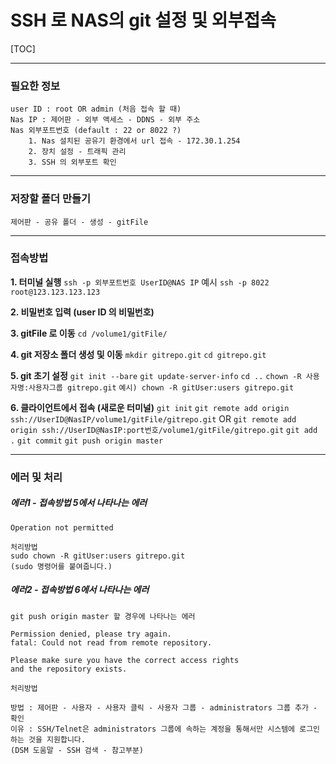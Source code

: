 # SSH 로 NAS의 git 설정 및 외부접속

[TOC]

***

### 필요한 정보
	user ID : root OR admin (처음 접속 할 때)
    Nas IP : 제어판 - 외부 액세스 - DDNS - 외부 주소
    Nas 외부포트번호 (default : 22 or 8022 ?)
    	1. Nas 설치된 공유기 환경에서 url 접속 - 172.30.1.254
    	2. 장치 설정 - 트래픽 관리
    	3. SSH 의 외부포트 확인

***

### 저장할 폴더 만들기
	제어판 - 공유 폴더 - 생성 - gitFile
    
***

### 접속방법
**1. 터미널 실행**
	`ssh -p 외부포트번호 UserID@NAS IP`
	예시
	`ssh -p 8022 root@123.123.123.123`

**2. 비밀번호 입력 (user ID 의 비밀번호)**

**3. gitFile 로 이동**
	`cd /volume1/gitFile/`

**4. git 저장소 폴더 생성 및 이동**
	`mkdir gitrepo.git`
    `cd gitrepo.git`

**5. git 초기 설정**
	`git init --bare`
    `git update-server-info`
    `cd ..`
    `chown -R 사용자명:사용자그룹 gitrepo.git`
    `예시) chown -R gitUser:users gitrepo.git`

**6. 클라이언트에서 접속 (새로운 터미널)**
	`git init`
    `git remote add origin ssh://UserID@NasIP/volume1/gitFile/gitrepo.git`
    OR
    `git remote add origin ssh://UserID@NasIP:port번호/volume1/gitFile/gitrepo.git`
    `git add .`
    `git commit`
    `git push origin master`

***
    
### 에러 및 처리
##### 에러1 - 접속방법 5에서 나타나는 에러
	Operation not permitted
    
    처리방법
	sudo chown -R gitUser:users gitrepo.git
    (sudo 명령어를 붙여줍니다.)


##### 에러2 - 접속방법 6에서 나타나는 에러
	git push origin master 할 경우에 나타나는 에러
    
	Permission denied, please try again.
    fatal: Could not read from remote repository.

    Please make sure you have the correct access rights
    and the repository exists.
    
	처리방법
    
	방법 : 제어판 - 사용자 - 사용자 클릭 - 사용자 그룹 - administrators 그룹 추가 - 확인
    이유 : SSH/Telnet은 administrators 그룹에 속하는 계정을 통해서만 시스템에 로그인하는 것을 지원합니다.
    (DSM 도움말 - SSH 검색 - 참고부분)

